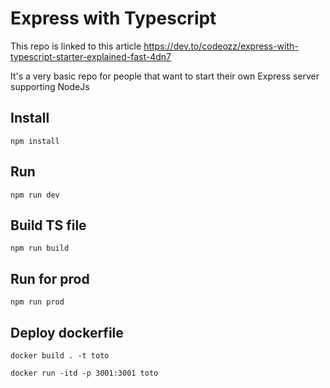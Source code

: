# Express with Typescript

This repo is linked to this article https://dev.to/codeozz/express-with-typescript-starter-explained-fast-4dn7

It's a very basic repo for people that want to start their own Express server supporting NodeJs

## Install

```
npm install
```

## Run

```
npm run dev
```

## Build TS file

```
npm run build
```

## Run for prod

```
npm run prod
```

## Deploy dockerfile

```
docker build . -t toto

docker run -itd -p 3001:3001 toto
```
